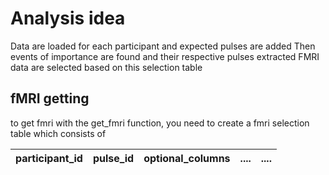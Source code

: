 # Analysis idea

Data are loaded for each participant and expected pulses are added
Then events of importance are found and their respective pulses extracted
FMRI data are selected based on this selection table

## fMRI getting
to get fmri with the get_fmri function, you need to create a fmri selection table which consists of 

|participant_id|pulse_id|optional_columns|....|....|
|-------|-------|-------|-----|------|


